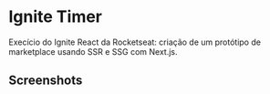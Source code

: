 
# Ignite Timer

Execício do Ignite React da Rocketseat: criação de um protótipo de marketplace usando SSR e SSG com Next.js.


## Screenshots


